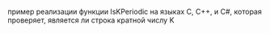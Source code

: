 пример реализации функции IsKPeriodic на языках C, C++, и C#, которая проверяет, является ли строка кратной числу K
